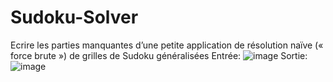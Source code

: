 # Sudoku-Solver
Ecrire les parties manquantes d’une petite application de résolution naïve (« force brute ») de grilles de Sudoku généralisées
Entrée:
![image](https://user-images.githubusercontent.com/47635960/150097553-7a8c5aae-221c-4251-a492-56f86916f2e6.png)
Sortie:
![image](https://user-images.githubusercontent.com/47635960/150097657-e4ca0f3b-17bf-4934-9595-6707ab87c8fc.png)

